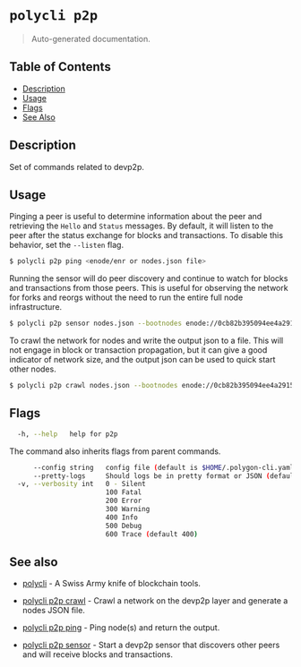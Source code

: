 # `polycli p2p`

> Auto-generated documentation.

## Table of Contents

- [Description](#description)
- [Usage](#usage)
- [Flags](#flags)
- [See Also](#see-also)

## Description

Set of commands related to devp2p.

## Usage

Pinging a peer is useful to determine information about the peer and retrieving the `Hello` and `Status` messages. By default, it will listen to the peer after the status exchange for blocks and transactions. To disable this behavior, set the `--listen` flag.

```bash
$ polycli p2p ping <enode/enr or nodes.json file>
```

Running the sensor will do peer discovery and continue to watch for blocks and transactions from those peers. This is useful for observing the network for forks and reorgs without the need to run the entire full node infrastructure.

```bash
$ polycli p2p sensor nodes.json --bootnodes enode://0cb82b395094ee4a2915e9714894627de9ed8498fb881cec6db7c65e8b9a5bd7f2f25cc84e71e89d0947e51c76e85d0847de848c7782b13c0255247a6758178c@44.232.55.71:30303,enode://88116f4295f5a31538ae409e4d44ad40d22e44ee9342869e7d68bdec55b0f83c1530355ce8b41fbec0928a7d75a5745d528450d30aec92066ab6ba1ee351d710@159.203.9.164:30303,enode://4be7248c3a12c5f95d4ef5fff37f7c44ad1072fdb59701b2e5987c5f3846ef448ce7eabc941c5575b13db0fb016552c1fa5cca0dda1a8008cf6d63874c0f3eb7@3.93.224.197:30303,enode://32dd20eaf75513cf84ffc9940972ab17a62e88ea753b0780ea5eca9f40f9254064dacb99508337043d944c2a41b561a17deaad45c53ea0be02663e55e6a302b2@3.212.183.151:30303 --network-id 137 --sensor-id "sensor" --project-id "devtools-sandbox"
```

To crawl the network for nodes and write the output json to a file. This will not engage in block or transaction propagation, but it can give a good indicator of network size, and the output json can be used to quick start other nodes.

```bash
$ polycli p2p crawl nodes.json --bootnodes enode://0cb82b395094ee4a2915e9714894627de9ed8498fb881cec6db7c65e8b9a5bd7f2f25cc84e71e89d0947e51c76e85d0847de848c7782b13c0255247a6758178c@44.232.55.71:30303,enode://88116f4295f5a31538ae409e4d44ad40d22e44ee9342869e7d68bdec55b0f83c1530355ce8b41fbec0928a7d75a5745d528450d30aec92066ab6ba1ee351d710@159.203.9.164:30303,enode://4be7248c3a12c5f95d4ef5fff37f7c44ad1072fdb59701b2e5987c5f3846ef448ce7eabc941c5575b13db0fb016552c1fa5cca0dda1a8008cf6d63874c0f3eb7@3.93.224.197:30303,enode://32dd20eaf75513cf84ffc9940972ab17a62e88ea753b0780ea5eca9f40f9254064dacb99508337043d944c2a41b561a17deaad45c53ea0be02663e55e6a302b2@3.212.183.151:30303 --network-id 137
```

## Flags

```bash
  -h, --help   help for p2p
```

The command also inherits flags from parent commands.

```bash
      --config string   config file (default is $HOME/.polygon-cli.yaml)
      --pretty-logs     Should logs be in pretty format or JSON (default true)
  -v, --verbosity int   0 - Silent
                        100 Fatal
                        200 Error
                        300 Warning
                        400 Info
                        500 Debug
                        600 Trace (default 400)
```

## See also

- [polycli](polycli.md) - A Swiss Army knife of blockchain tools.
- [polycli p2p crawl](polycli_p2p_crawl.md) - Crawl a network on the devp2p layer and generate a nodes JSON file.

- [polycli p2p ping](polycli_p2p_ping.md) - Ping node(s) and return the output.

- [polycli p2p sensor](polycli_p2p_sensor.md) - Start a devp2p sensor that discovers other peers and will receive blocks and transactions.

